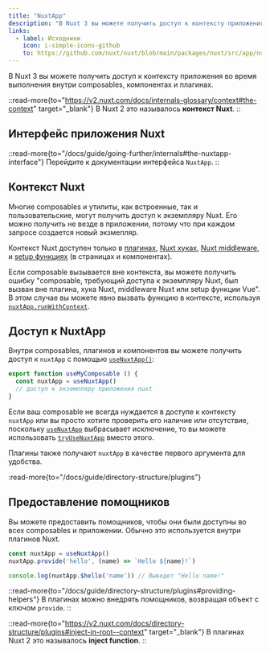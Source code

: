 ```yaml
---
title: "NuxtApp"
description: "В Nuxt 3 вы можете получить доступ к контексту приложения во время выполнения внутри composables, компонентах и плагинах."
links:
  - label: Исходники
    icon: i-simple-icons-github
    to: https://github.com/nuxt/nuxt/blob/main/packages/nuxt/src/app/nuxt.ts
---
```


В Nuxt 3 вы можете получить доступ к контексту приложения во время выполнения внутри composables, компонентах и плагинах.

::read-more{to="https://v2.nuxt.com/docs/internals-glossary/context#the-context" target="_blank"}
В Nuxt 2 это называлось **контекст Nuxt**.
::

## Интерфейс приложения Nuxt

::read-more{to="/docs/guide/going-further/internals#the-nuxtapp-interface"}
Перейдите к документации интерфейса `NuxtApp`.
::

## Контекст Nuxt

Многие composables и утилиты, как встроенные, так и пользовательские, могут получить доступ к экземпляру Nuxt. Его можно получить не везде в приложении, потому что при каждом запросе создается новый экзмепляр.

Контекст Nuxt доступен только в [плагинах](/docs/guide/directory-structure/plugins), [Nuxt хуках](/docs/guide/going-further/hooks), [Nuxt middleware](/docs/guide/directory-structure/middleware), и [setup функциях](https://ru.vuejs.org/api/composition-api-setup.html) (в страницах и компонентах).

Если composable вызывается вне контекста, вы можете получить ошибку "composable, требующий доступа к экземпляру Nuxt, был вызван вне плагина, хука Nuxt, middleware Nuxt или setup функции Vue". В этом случае вы можете явно вызвать функцию в контексте, используя [`nuxtApp.runWithContext`](/docs/api/composables/use-nuxt-app#runwithcontext).

## Доступ к NuxtApp

Внутри composables, плагинов и компонентов вы можете получить доступ к `nuxtApp` с помощью [`useNuxtApp()`](/docs/api/composables/use-nuxt-app):

```ts [composables/useMyComposable.ts]
export function useMyComposable () {
  const nuxtApp = useNuxtApp()
  // доступ к экземпляру приложения nuxt 
}
```

Если ваш composable не всегда нуждается в доступе к контексту `nuxtApp` или вы просто хотите проверить его наличие или отсутствие, поскольку [`useNuxtApp`](/docs/api/composables/use-nuxt-app) выбрасывает исключение, то вы можете использовать [`tryUseNuxtApp`](/docs/api/composables/use-nuxt-app#tryusenuxtapp) вместо этого.

Плагины также получают `nuxtApp` в качестве первого аргумента для удобства.

:read-more{to="/docs/guide/directory-structure/plugins"}

## Предоставление помощников

Вы можете предоставить помощников, чтобы они были доступны во всех composables и приложении. Обычно это используется внутри плагинов Nuxt.

```ts
const nuxtApp = useNuxtApp()
nuxtApp.provide('hello', (name) => `Hello ${name}!`)

console.log(nuxtApp.$hello('name')) // Выведет "Hello name!"
```

::read-more{to="/docs/guide/directory-structure/plugins#providing-helpers"}
В плагинах можно внедрять помощников, возвращая объект с ключом `provide`.
::

::read-more{to="https://v2.nuxt.com/docs/directory-structure/plugins#inject-in-root--context" target="_blank"}
В плагинах Nuxt 2 это называлось **inject function**.
::

